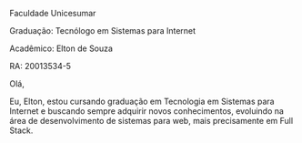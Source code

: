 Faculdade Unicesumar

Graduação: Tecnólogo em Sistemas para Internet

Acadêmico: Elton de Souza

RA: 20013534-5

Olá,

Eu, Elton, estou cursando graduação em  Tecnologia em Sistemas para Internet e buscando sempre adquirir novos conhecimentos, evoluindo na área de desenvolvimento de 
sistemas para web, mais precisamente em Full Stack.

